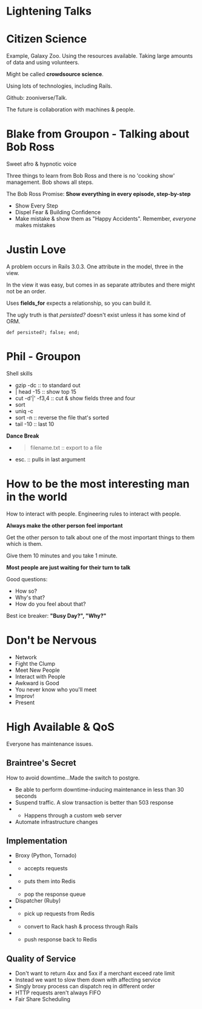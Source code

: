 Lightening Talks
===

# Citizen Science

Example, Galaxy Zoo. Using the resources available. Taking large amounts of data and using volunteers.

Might be called **crowdsource science**.

Using lots of technologies, including Rails.

Github: zooniverse/Talk.

The future is collaboration with machines & people.

# Blake from Groupon - Talking about Bob Ross

Sweet afro & hypnotic voice

Three things to learn from Bob Ross and there is no 'cooking show' management. Bob shows all steps.

The Bob Ross Promise: **Show everything in every episode, step-by-step**

+ Show Every Step
+ Dispel Fear & Building Confidence
+ Make mistake & show them as "Happy Accidents". Remember, *everyone* makes mistakes

# Justin Love 

A problem occurs in Rails 3.0.3. One attribute in the model, three in the view.

In the view it was easy, but comes in as separate attributes and there might not be an order.

Uses **fields_for** expects a relationship, so you can build it. 

The ugly truth is that _persisted?_ doesn't exist unless it has some kind of ORM.

    def persisted?; false; end;


# Phil - Groupon

Shell skills

* gzip -dc :: to standard out
* | head -15 :: show top 15
* cut -d'|' -f3,4 :: cut & show fields three and four
* sort 
* uniq -c
* sort -n :: reverse the file that's sorted
* tail -10 :: last 10

**Dance Break**

* > filename.txt :: export to a file
* esc. :: pulls in last argument

# How to be the most interesting man in the world

How to interact with people. Engineering rules to interact with people.

**Always make the other person feel important**

Get the other person to talk about one of the most important things to them which is them.

Give them 10 minutes and you take 1 minute.

**Most people are just waiting for their turn to talk**

Good questions:

* How so?
* Why's that?
* How do you feel about that?

Best ice breaker: **"Busy Day?", "Why?"**

# Don't be Nervous

* Network
* Fight the Clump
* Meet New People
* Interact with People
* Awkward is Good
* You never know who you'll meet
* Improv!
* Present

# High Available & QoS

Everyone has maintenance issues. 

## Braintree's Secret

How to avoid downtime...Made the switch to postgre.

* Be able to perform downtime-inducing maintenance in less than 30 seconds
* Suspend traffic. A slow transaction is better than 503 response
* * Happens through a custom web server
* Automate infrastructure changes

## Implementation
* Broxy (Python, Tornado)
* * accepts requests
* * puts them into Redis
* * pop the response queue
* Dispatcher (Ruby)
* * pick up requests from Redis
* * convert to Rack hash & process through Rails
* * push response back to Redis

## Quality of Service

* Don't want to return 4xx and 5xx if a merchant exceed rate limit
* Instead we want to slow them down with affecting service
* Singly broxy process can dispatch req in different order
* HTTP requests aren't always FIFO
* Fair Share Scheduling 
